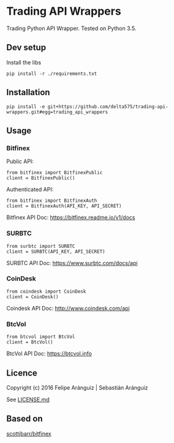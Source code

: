 # Trading API Wrappers

Trading Python API Wrapper.
Tested on Python 3.5.

## Dev setup

Install the libs

    pip install -r ./requirements.txt
    
## Installation

    pip install -e git+https://github.com/delta575/trading-api-wrappers.git#egg=trading_api_wrappers

## Usage

### Bitfinex

Public API:

    from bitfinex import BitfinexPublic
    client = BitfinexPublic()

Authenticated API:

    from bitfinex import BitfinexAuth
    client = BitfinexAuth(API_KEY, API_SECRET)
    
Bitfinex API Doc:
https://bitfinex.readme.io/v1/docs
    
### SURBTC

    from surbtc import SURBTC
    client = SURBTC(API_KEY, API_SECRET)
    
SURBTC API Doc:
https://www.surbtc.com/docs/api
    
### CoinDesk

    from coindesk import CoinDesk
    client = CoinDesk()    

Coindesk API Doc:
http://www.coindesk.com/api
    
### BtcVol

    from btcvol import BtcVol
    client = BtcVol()

BtcVol API Doc:
https://btcvol.info

## Licence

Copyright (c) 2016 Felipe Aránguiz | Sebastián Aránguiz

See [LICENSE.md](LICENSE.md)

## Based on

[scottjbarr/bitfinex](https://github.com/scottjbarr/bitfinex)
